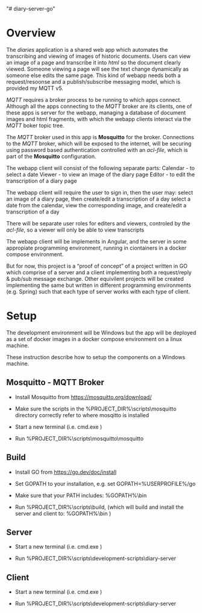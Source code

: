 "# diary-server-go" 

# Overview

The *diaries* application is a shared web app which automates the transcribing and viewing of images of historic documents. Users can view an image of a page and transcribe it into *html* so the document clearly viewed. Someone viewing a page will see the text change dynamically as someone else edits the same page.  This kind of webapp needs both a request/resoonse and a publish/subscribe messaging model, which is provided my MQTT v5. 

*MQTT* requires a broker process to be running to which apps connect. Although all the apps connecting to the *MQTT* broker are its clients, one of these apps is server for the webapp, managing a database of document images and html fragments, with which the webapp clients interact via the *MQTT* boker topic tree.

The *MQTT* broker used in this app is **Mosquitto** for the broker. Connections to the *MQTT* broker, which will be exposed to the internet, will be securing using password based authentication controlled with an *acl-file*, which is part of the **Mosquitto** configuration.

The webapp client will consist of the following separate parts:
    Calendar - to select a date 
    Viewer - to view an image of the diary page
    Editor - to edit the transcription of a diary page

The webapp client will require the user to sign in, then the user may:
    select an image of a diary page, then create/edit a transcription of a day
    select a date from the calendar, view the corresponding image, and create/edit a transcription of a day 

There will be separate user roles for editers and viewers, controled by the *acl-file*, so a viewer will only be able to view transcripts  

The webapp client will be implements in Angular, and the server in some appropiate programming environment, running in ciontainers in a docker compose environment.

But for now, this project is a “proof of concept” of a project written in GO which comprise of a server and a client implementing both a request/reply & pub/sub message exchange.  Other equivilent projects will be created implementing the same but written in different programming environments (e.g. Spring) such that each type of server works with each type of client. 

# Setup

The development environment will be Windows but the app will be deployed as a set of docker images in a docker compose environment on a linux machine.  

These instruction describe how to setup the components on a Windows machine.

## Mosquitto - MQTT Broker
 
 - Install Mosquitto from   https://mosquitto.org/download/

 - Make sure the scripts in the %PROJECT_DIR%\scripts\mosquitto directory correctly refer to where mosqitto is installed

 - Start a new terminal (i.e. cmd.exe )

 - Run %PROJECT_DIR%\scripts\mosquitto\mosquitto

## Build

 - Install GO from https://go.dev/doc/install

 - Set GOPATH to your installation, e.g.    set GOPATH=%USERPROFILE%/go

 - Make sure that your PATH includes:     %GOPATH%\bin

 - Run %PROJECT_DIR%\scripts\build, (which will build and install the server and client to:  %GOPATH%\bin )


## Server

 - Start a new terminal (i.e. cmd.exe )

 - Run %PROJECT_DIR%\scripts\development-scripts\diary-server

## Client

 - Start a new terminal (i.e. cmd.exe )

 - Run %PROJECT_DIR%\scripts\development-scripts\diary-server
